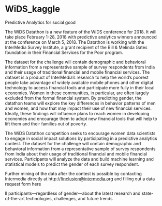 # WiDS_kaggle
Predictive Analytics for social good 

The WiDS Datathon is a new feature of the WiDS conference for 2018.  It will take place February 1-28, 2018 with predictive analytics winners announced at the conference on March 5, 2018. The Datathon is working with the InterMedia Survey Institute, a grant recipient of the Bill & Melinda Gates foundation in their Financial Services for the Poor program.  

The dataset for the challenge will contain demographic and behavioral information from a representative sample of survey respondents from India and their usage of traditional financial and mobile financial services. The dataset is a product of InterMedia’s research to help the world’s poorest people take advantage of widely available mobile phones and other digital technology to access financial tools and participate more fully in their local economies. Women in these communities, in particular, are often largely excluded from the formal financial system. By predicting gender, the datathon teams will explore the key differences in behavior patterns of men and women, and how that may impact their use of new financial services. Ideally, these findings will influence plans to reach women in developing economies and encourage them to adopt new financial tools that will help to lift them and their families out of poverty. 

The WiDS Datathon competition seeks to encourage women data scientists to engage in social impact solutions by participating in a predictive analytics contest. The dataset for the challenge will contain demographic and behavioral information from a representative sample of survey respondents from India about their usage of traditional financial and mobile financial services. Participants will analyze the data and build machine learning and statistical models to predict the gender of each survey respondent.

Further mining of the data after the contest is possible by contacting Intermedia directly at http://finclusion@intermedia.org and filling out a data request form here

 

ll participants—regardless of gender—about the latest research and state-of-the-art technologies, challenges, and future trends 






